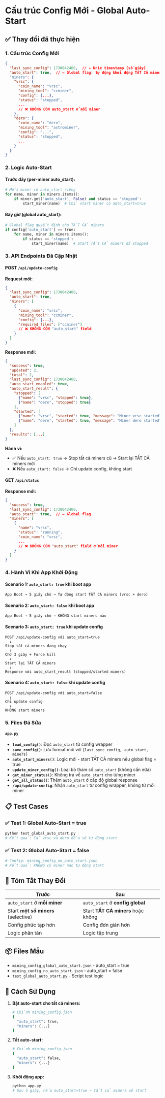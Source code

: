 # Cấu trúc Config Mới - Global Auto-Start

## ✅ Thay đổi đã thực hiện

### 1. **Cấu trúc Config Mới**
```json
{
  "last_sync_config": 1730042400,  // ← Unix timestamp (số giây)
  "auto_start": true,  // ← Global flag: tự động khởi động TẤT CẢ miners
  "miners": {
    "vrsc": {
      "coin_name": "vrsc",
      "mining_tool": "ccminer",
      "config": {...},
      "status": "stopped",
      ...
      // ❌ KHÔNG CÒN auto_start ở mỗi miner
    },
    "dero": {
      "coin_name": "dero",
      "mining_tool": "astrominer",
      "config": "...",
      "status": "stopped",
      ...
    }
  }
}
```

### 2. **Logic Auto-Start**

#### Trước đây (per-miner auto_start):
```python
# Mỗi miner có auto_start riêng
for name, miner in miners.items():
    if miner.get('auto_start', False) and status == 'stopped':
        start_miner(name)  # Chỉ start miner có auto_start=true
```

#### Bây giờ (global auto_start):
```python
# Global flag quyết định cho TẤT CẢ miners
if config['auto_start'] == true:
    for name, miner in miners.items():
        if status == 'stopped':
            start_miner(name)  # Start TẤT CẢ miners đã stopped
```

### 3. **API Endpoints Đã Cập Nhật**

#### POST `/api/update-config`
**Request mới:**
```json
{
  "last_sync_config": 1730042400,
  "auto_start": true,
  "miners": [
    {
      "coin_name": "vrsc",
      "mining_tool": "ccminer",
      "config": {...},
      "required_files": ["ccminer"]
      // ❌ KHÔNG CÒN "auto_start" field
    }
  ]
}
```

**Response mới:**
```json
{
  "success": true,
  "updated": 2,
  "total": 2,
  "last_sync_config": 1730042400,
  "auto_start_enabled": true,
  "auto_start_result": {
    "stopped": [
      {"name": "vrsc", "stopped": true},
      {"name": "dero", "stopped": true}
    ],
    "started": [
      {"name": "vrsc", "started": true, "message": "Miner vrsc started"},
      {"name": "dero", "started": true, "message": "Miner dero started"}
    ]
  },
  "results": [...]
}
```

**Hành vi:**
- ✅ Nếu `auto_start: true` → Stop tất cả miners cũ → Start lại TẤT CẢ miners mới
- ❌ Nếu `auto_start: false` → Chỉ update config, không start

#### GET `/api/status`
**Response mới:**
```json
{
  "success": true,
  "last_sync_config": 1730042400,
  "auto_start": true,  // ← Global flag
  "miners": [
    {
      "name": "vrsc",
      "status": "running",
      "coin_name": "vrsc",
      ...
      // ❌ KHÔNG CÒN "auto_start" field ở mỗi miner
    }
  ]
}
```

### 4. **Hành Vi Khi App Khởi Động**

#### Scenario 1: `auto_start: true` khi boot app
```
App Boot → 5 giây chờ → Tự động start TẤT CẢ miners (vrsc + dero)
```

#### Scenario 2: `auto_start: false` khi boot app
```
App Boot → 5 giây chờ → KHÔNG start miners nào
```

#### Scenario 3: `auto_start: true` khi update config
```
POST /api/update-config với auto_start=true
  ↓
Stop tất cả miners đang chạy
  ↓
Chờ 3 giây + Force kill
  ↓
Start lại TẤT CẢ miners
  ↓
Response với auto_start_result (stopped/started miners)
```

#### Scenario 4: `auto_start: false` khi update config
```
POST /api/update-config với auto_start=false
  ↓
Chỉ update config
  ↓
KHÔNG start miners
```

### 5. **Files Đã Sửa**

#### `app.py`
- **`load_config()`**: Đọc `auto_start` từ config wrapper
- **`save_config()`**: Lưu format mới với `{last_sync_config, auto_start, miners}`
- **`auto_start_miners()`**: Logic mới - start TẤT CẢ miners nếu global flag = true
- **`update_miner_config()`**: Loại bỏ tham số `auto_start` (không cần nữa)
- **`get_miner_status()`**: Không trả về `auto_start` cho từng miner
- **`get_all_status()`**: Thêm `auto_start` ở cấp độ global response
- **`/api/update-config`**: Nhận `auto_start` từ config wrapper, không từ mỗi miner

## 📋 Test Cases

### ✅ Test 1: Global Auto-Start = true
```bash
python test_global_auto_start.py
# Kết quả: Cả vrsc và dero đều sẽ tự động start
```

### ✅ Test 2: Global Auto-Start = false
```bash
# Config: mining_config_no_auto_start.json
# Kết quả: KHÔNG có miner nào tự động start
```

## 🎯 Tóm Tắt Thay Đổi

| Trước                              | Sau                                |
|------------------------------------|------------------------------------|
| `auto_start` ở **mỗi miner**       | `auto_start` ở **config global**   |
| Start **một số miners** (selective)| Start **TẤT CẢ miners** hoặc không |
| Config phức tạp hơn               | Config đơn giản hơn                |
| Logic phân tán                     | Logic tập trung                    |

## 📦 Files Mẫu

- `mining_config_global_auto_start.json` - auto_start = true
- `mining_config_no_auto_start.json` - auto_start = false
- `test_global_auto_start.py` - Script test logic

## 🚀 Cách Sử Dụng

1. **Bật auto-start cho tất cả miners:**
   ```bash
   # Chỉnh mining_config.json
   {
     "auto_start": true,
     "miners": {...}
   }
   ```

2. **Tắt auto-start:**
   ```bash
   # Chỉnh mining_config.json
   {
     "auto_start": false,
     "miners": {...}
   }
   ```

3. **Khởi động app:**
   ```bash
   python app.py
   # Sau 5 giây, nếu auto_start=true → tất cả miners sẽ start
   ```
